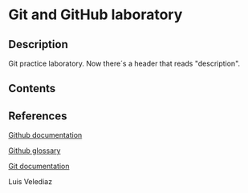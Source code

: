 # Git and GitHub laboratory

<H2> Description </H2>
Git practice laboratory. Now there´s a header that reads "description".

<H2> Contents </H2>

<H2> References </H2>

[Github documentation](https://docs.github.com/en)

[Github glossary](https://docs.github.com/en/get-started/learning-about-github/github-glossary)

[Git documentation](https://git-scm.com/doc)


Luis Velediaz
